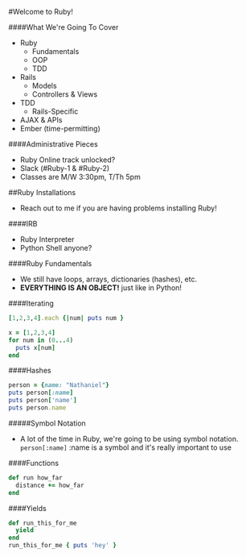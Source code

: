 #Welcome to Ruby!

####What We're Going To Cover
- Ruby
  - Fundamentals
  - OOP
  - TDD
- Rails
  - Models
  - Controllers & Views
- TDD
  - Rails-Specific
- AJAX & APIs
- Ember (time-permitting)

####Administrative Pieces
- Ruby Online track unlocked?
- Slack (#Ruby-1 & #Ruby-2)
- Classes are M/W 3:30pm, T/Th 5pm

##Ruby Installations
- Reach out to me if you are having problems installing Ruby!

####IRB
- Ruby Interpreter
- Python Shell anyone?

####Ruby Fundamentals
- We still have loops, arrays, dictionaries (hashes), etc.
- <b>EVERYTHING IS AN OBJECT!</b> just like in Python!

####Iterating
```ruby
[1,2,3,4].each {|num| puts num }
```

```ruby
x = [1,2,3,4]
for num in (0...4)
  puts x[num]
end
```

####Hashes
```ruby
person = {name: "Nathaniel"}
puts person[:name]
puts person['name']
puts person.name
```
#####Symbol Notation
- A lot of the time in Ruby, we're going to be using symbol notation.
`person[:name]` :name is a symbol and it's really important to use

####Functions
```ruby
def run how_far
  distance += how_far
end
```

####Yields
```ruby
def run_this_for_me
  yield
end
run_this_for_me { puts 'hey' }
```
